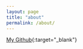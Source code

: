 ```yaml
---
layout: page
title: "about"
permalink: /about/
---
```


[My Github](https://github.com/l-ouis){:target="_blank"}
